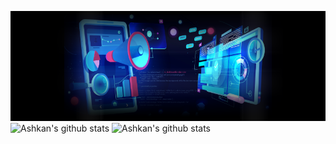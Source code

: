 ![Ashkan's banner](https://github.com/ashkankardan/ashkankardan/blob/main/ashkan_kardan_banner.png)
![Ashkan's github stats](https://github-readme-stats-ashkankardan.vercel.app/api?username=ashkankardan&hide=issues&theme=radical&count_private=true&show_icons=true)
![Ashkan's github stats](https://github-readme-stats-ashkankardan.vercel.app/api/top-langs/?username=ashkankardan&layout=compact&theme=radical)
